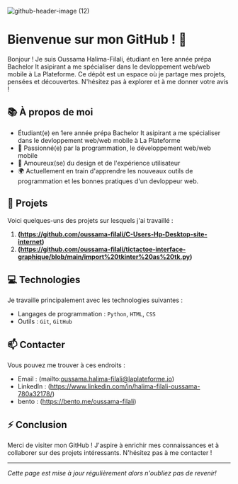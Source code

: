 ![github-header-image (12)](https://github.com/user-attachments/assets/818dddff-dfc3-49f7-be5f-a934ba44f57a)

# Bienvenue sur mon GitHub ! 👋

Bonjour ! Je suis Oussama Halima-Filali, étudiant en 1ere année prépa Bachelor It asipirant a me spécialiser dans le devloppement web/web mobile à La Plateforme.
Ce dépôt est un espace où je partage mes projets, pensées et découvertes. N'hésitez pas à explorer et à me donner votre avis !

## 📚 À propos de moi

- Étudiant(e) en 1ere année prépa Bachelor It asipirant a me spécialiser dans le devloppement web/web mobile à La Plateforme
- 🤖 Passionné(e) par la programmation, le développement web/web mobile
- 🎨 Amoureux(se) du design et de l'expérience utilisateur
- 🌍 Actuellement en train d'apprendre les nouveaux outils de programmation et les bonnes pratiques d'un devloppeur web.

## 📂 Projets

Voici quelques-uns des projets sur lesquels j'ai travaillé :

1. **(https://github.com/oussama-filali/C-Users-Hp-Desktop-site-internet)** 
2. **(https://github.com/oussama-filali/tictactoe-interface-graphique/blob/main/import%20tkinter%20as%20tk.py)**

## 💻 Technologies

Je travaille principalement avec les technologies suivantes :

- Langages de programmation : `Python`, `HTML`, `CSS`
- Outils : `Git`, `GitHub`

## 📫 Contacter

Vous pouvez me trouver à ces endroits :

- Email : (mailto:oussama.halima-filali@laplateforme.io)
- LinkedIn : (https://www.linkedin.com/in/halima-filali-oussama-780a32178/)
- bento : (https://bento.me/oussama-filali)

## ⚡ Conclusion

Merci de visiter mon GitHub ! J'aspire à enrichir mes connaissances et à collaborer sur des projets intéressants. N'hésitez pas à me contacter !

---

*Cette page est mise à jour régulièrement alors n'oubliez pas de revenir!*
